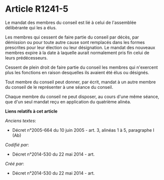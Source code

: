 # Article R1241-5

Le mandat des membres du conseil est lié à celui de l'assemblée délibérante qui les a élus.

Les membres qui cessent de faire partie du conseil par décès, par démission ou pour toute autre cause sont remplacés dans les
formes prescrites pour leur élection ou leur désignation. Le mandat des nouveaux membres expire à la date à laquelle aurait
normalement pris fin celui de leurs prédécesseurs.

Cessent de plein droit de faire partie du conseil les membres qui n'exercent plus les fonctions en raison desquelles ils
avaient été élus ou désignés.

Tout membre du conseil peut donner, par écrit, mandat à un autre membre du conseil de le représenter à une séance du conseil.

Chaque membre du conseil ne peut disposer, au cours d'une même séance, que d'un seul mandat reçu en application du quatrième
alinéa.

**Liens relatifs à cet article**

_Anciens textes_:

  - Décret n°2005-664 du 10 juin 2005 - art. 3, alinéas 1 à 5, paragraphe I (Ab)

_Codifié par_:

  - Décret n°2014-530 du 22 mai 2014 - art.

_Créé par_:

  - Décret n°2014-530 du 22 mai 2014 - art.
